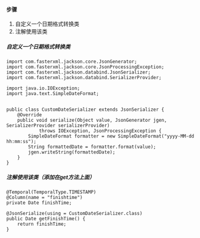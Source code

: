 ####   步骤  

1. 自定义一个日期格式转换类
2. 注解使用该类

##### 自定义一个日期格式转换类	
	import com.fasterxml.jackson.core.JsonGenerator;
	import com.fasterxml.jackson.core.JsonProcessingException;
	import com.fasterxml.jackson.databind.JsonSerializer;
	import com.fasterxml.jackson.databind.SerializerProvider;
	
	import java.io.IOException;
	import java.text.SimpleDateFormat;
	
	
	public class CustomDateSerializer extends JsonSerializer {
	    @Override
	    public void serialize(Object value, JsonGenerator jgen, SerializerProvider serializerProvider)
	            throws IOException, JsonProcessingException {
	        SimpleDateFormat formatter = new SimpleDateFormat("yyyy-MM-dd hh:mm:ss");
	        String formattedDate = formatter.format(value);
	        jgen.writeString(formattedDate);
	    }
	}


##### 注解使用该类（添加在get方法上面）


	@Temporal(TemporalType.TIMESTAMP)
	@Column(name = "finishtime")
	private Date finishTime;

	@JsonSerialize(using = CustomDateSerializer.class)
	public Date getFinishTime() {
		return finishTime;
	}

